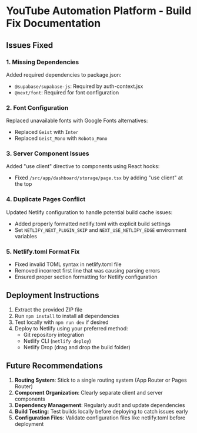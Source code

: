 # YouTube Automation Platform - Build Fix Documentation

## Issues Fixed

### 1. Missing Dependencies
Added required dependencies to package.json:
- `@supabase/supabase-js`: Required by auth-context.jsx
- `@next/font`: Required for font configuration

### 2. Font Configuration
Replaced unavailable fonts with Google Fonts alternatives:
- Replaced `Geist` with `Inter`
- Replaced `Geist_Mono` with `Roboto_Mono`

### 3. Server Component Issues
Added "use client" directive to components using React hooks:
- Fixed `/src/app/dashboard/storage/page.tsx` by adding "use client" at the top

### 4. Duplicate Pages Conflict
Updated Netlify configuration to handle potential build cache issues:
- Added properly formatted netlify.toml with explicit build settings
- Set `NETLIFY_NEXT_PLUGIN_SKIP` and `NEXT_USE_NETLIFY_EDGE` environment variables

### 5. Netlify.toml Format Fix
- Fixed invalid TOML syntax in netlify.toml file
- Removed incorrect first line that was causing parsing errors
- Ensured proper section formatting for Netlify configuration

## Deployment Instructions

1. Extract the provided ZIP file
2. Run `npm install` to install all dependencies
3. Test locally with `npm run dev` if desired
4. Deploy to Netlify using your preferred method:
   - Git repository integration
   - Netlify CLI (`netlify deploy`)
   - Netlify Drop (drag and drop the build folder)

## Future Recommendations

1. **Routing System**: Stick to a single routing system (App Router or Pages Router)
2. **Component Organization**: Clearly separate client and server components
3. **Dependency Management**: Regularly audit and update dependencies
4. **Build Testing**: Test builds locally before deploying to catch issues early
5. **Configuration Files**: Validate configuration files like netlify.toml before deployment

